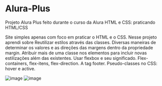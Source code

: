 # Alura-Plus
Projeto Alura Plus feito durante o curso da Alura HTML e CSS: praticando HTML/CSS

Site simples apenas com foco em praticar o HTML e o CSS.
Nesse projeto aprendi sobre 
Reutilizar estilos através das classes.
Diversas maneiras de determinar os valores e as direções das margens dentro da propriedade margin.
Atribuir mais de uma classe nos elementos para incluir novas estilizações além das existentes.
Usar flexbox e seu significado.
Flex-containers, flex-itens, flex-direction.
A tag footer.
Pseudo-classes no CSS: hover e active.


![image](https://github.com/GuilhermeCapelos/alura-plus/assets/89097806/98f6751a-c75c-43d6-bcb1-5a2a23e0fe0e)
![image](https://github.com/GuilhermeCapelos/alura-plus/assets/89097806/63aa1343-d1a6-4a72-996c-1c477f98e5c2)

